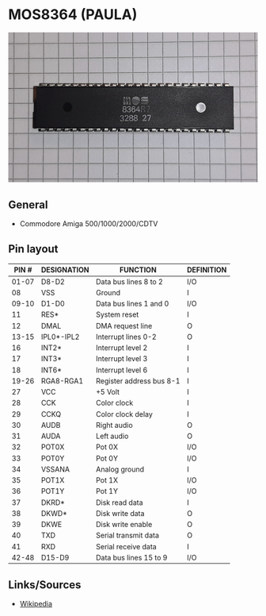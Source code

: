 # MOS8364 (PAULA)

<img src="MOS8364.png" width="600">

## General
- Commodore Amiga 500/1000/2000/CDTV


## Pin layout

| PIN #  |  DESIGNATION  |  FUNCTION  	             |  DEFINITION  |
|--------|---------------|---------------------------|--------------|
| 01-07  |  D8-D2        |  Data bus lines 8 to 2    |  I/O         |
| 08     |  VSS          |  Ground                   |  I			      |
| 09-10  |  D1-D0        |  Data bus lines 1 and 0   |  I/O			    |
| 11     |  RES*         |  System reset             |  I			      |
| 12     |  DMAL         |  DMA request line         |  O			      |
| 13-15  |  IPL0*-IPL2   |  Interrupt lines 0-2      |  O			      |
| 16     |  INT2*        |  Interrupt level 2        |  I			      |
| 17     |  INT3*        |  Interrupt level 3        |  I			      |
| 18     |  INT6*        |  Interrupt level 6        |  I			      |
| 19-26  |  RGA8-RGA1    |  Register address bus 8-1 |  I			      |
| 27     |  VCC          |  +5 Volt                  |  I			      |
| 28     |  CCK          |  Color clock              |  I			      |
| 29     |  CCKQ         |  Color clock delay        |  I			      |
| 30     |  AUDB         |  Right audio              |  O			      |
| 31     |  AUDA         |  Left audio               |  O			      |
| 32     |  POT0X        |  Pot 0X                   |  I/O			    |
| 33     |  POT0Y        |  Pot 0Y                   |  I/O			    |
| 34     |  VSSANA       |  Analog ground            |  I			      |
| 35     |  POT1X        |  Pot 1X                   |  I/O			    |
| 36     |  POT1Y        |  Pot 1Y                   |  I/O			    |
| 37     |  DKRD*        |  Disk read data           |  I			      |
| 38     |  DKWD*        |  Disk write data          |  O			      |
| 39     |  DKWE         |  Disk write enable        |  O			      |
| 40     |  TXD          |  Serial transmit data     |  O			      |
| 41     |  RXD          |  Serial receive data      |  I			      |
| 42-48  |  D15-D9       |  Data bus lines 15 to 9   |  I/O			    |


## Links/Sources
- [Wikipedia](https://en.wikipedia.org/wiki/Original_Chip_Set#Paula)
